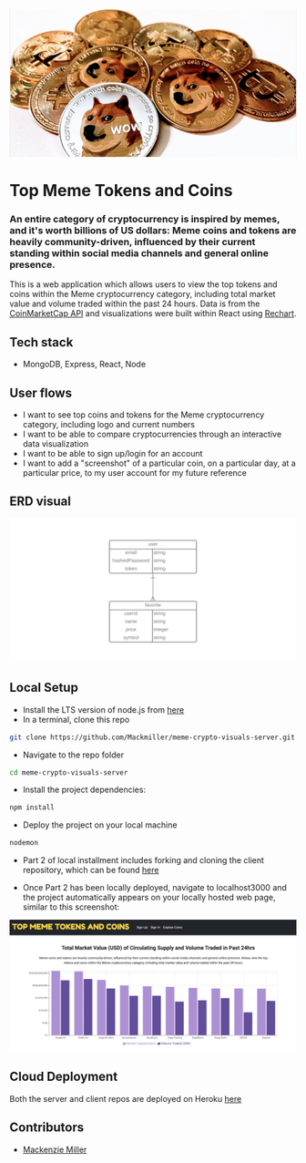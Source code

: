 <img alt="header" src="doge1.png">

# Top Meme Tokens and Coins

### An entire category of cryptocurrency is inspired by memes, and it's worth billions of US dollars: Meme coins and tokens are heavily community-driven, influenced by their current standing within social media channels and general online presence.
This is a web application which allows users to view the top tokens and coins within the Meme cryptocurrency category, including total market value and volume traded within the past 24 hours. Data is from the [CoinMarketCap API](https://coinmarketcap.com/api/documentation/v1/) and visualizations were built within React using [Rechart](https://recharts.org/en-US).

## Tech stack

- MongoDB, Express, React, Node 

## User flows

- I want to see top coins and tokens for the Meme cryptocurrency category, including logo and current numbers
- I want to be able to compare cryptocurrencies through an interactive data visualization
- I want to be able to sign up/login for an account
- I want to add a "screenshot" of a particular coin, on a particular day, at a particular price, to my user account for my future reference

## ERD visual

<img alt="erd" src="updated_erd.png">

## Local Setup

- Install the LTS version of node.js from [here](https://nodejs.org/en/)
- In a terminal, clone this repo

```sh
git clone https://github.com/Mackmiller/meme-crypto-visuals-server.git
```

- Navigate to the repo folder

```sh
cd meme-crypto-visuals-server
```

- Install the project dependencies:

```sh
npm install
```

- Deploy the project on your local machine

```sh
nodemon
```

- Part 2 of local installment includes forking and cloning the client repository, which can be found [here](https://github.com/Mackmiller/meme-crypto-visuals-client)

- Once Part 2 has been locally deployed, navigate to localhost3000 and the project automatically appears on your locally hosted web page, similar to this screenshot:

<img alt="project" src="project_view.png">

## Cloud Deployment

Both the server and client repos are deployed on Heroku [here](https://meme-crypto-visuals.herokuapp.com/)

## Contributors

- [Mackenzie Miller](https://github.com/Mackmiller)
